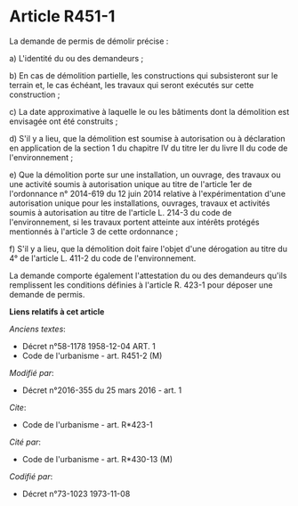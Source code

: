 # Article R451-1

La demande de permis de démolir précise : 

a) L'identité du ou des demandeurs ; 

b) En cas de démolition partielle, les constructions qui subsisteront sur le terrain et, le cas échéant, les travaux qui
seront exécutés sur cette construction ; 

c) La date approximative à laquelle le ou les bâtiments dont la démolition est envisagée ont été construits ;

d) S'il y a lieu, que la démolition est soumise à autorisation ou à déclaration en application de la section 1 du chapitre IV
du titre Ier du livre II du code de l'environnement ; 

e) Que la démolition porte sur une installation, un ouvrage, des travaux ou une activité soumis à autorisation unique au
titre de l'article 1er de l'ordonnance n° 2014-619 du 12 juin 2014 relative à l'expérimentation d'une autorisation unique
pour les installations, ouvrages, travaux et activités soumis à autorisation au titre de l'article L. 214-3 du code de
l'environnement, si les travaux portent atteinte aux intérêts protégés mentionnés à l'article 3 de cette ordonnance ; 

f) S'il y a lieu, que la démolition doit faire l'objet d'une dérogation au titre du  4° de l'article L. 411-2 du code de
l'environnement.

La demande comporte également l'attestation du ou des demandeurs qu'ils remplissent les conditions définies à l'article R.
423-1 pour déposer une demande de permis.

**Liens relatifs à cet article**

_Anciens textes_:

  - Décret n°58-1178 1958-12-04 ART. 1
  - Code de l'urbanisme - art. R451-2 (M)

_Modifié par_:

  - Décret n°2016-355 du 25 mars 2016 - art. 1

_Cite_:

  - Code de l'urbanisme - art. R*423-1

_Cité par_:

  - Code de l'urbanisme - art. R*430-13 (M)

_Codifié par_:

  - Décret n°73-1023 1973-11-08
